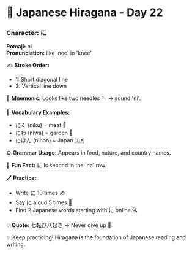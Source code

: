 # 📖 Japanese Hiragana - Day 22

### Character: に  
**Romaji:** ni  
**Pronunciation:** like 'nee' in 'knee'  

✍️ **Stroke Order:**  
- 1: Short diagonal line
- 2: Vertical line down

📝 **Mnemonic:** Looks like two needles 🪡 → sound 'ni'.  

📌 **Vocabulary Examples:**  
- にく (niku) = meat 🥩
- にわ (niwa) = garden 🌱
- にほん (nihon) = Japan 🇯🇵

⚙️ **Grammar Usage:** Appears in food, nature, and country names.  

🎉 **Fun Fact:** に is second in the 'na' row.  

🖊️ **Practice:**  
- Write に 10 times ✍️
- Say に aloud 5 times 🎤
- Find 2 Japanese words starting with に online 🔍

💡 **Quote:** 七転び八起き → Never give up 💪  

✨ Keep practicing! Hiragana is the foundation of Japanese reading and writing.
